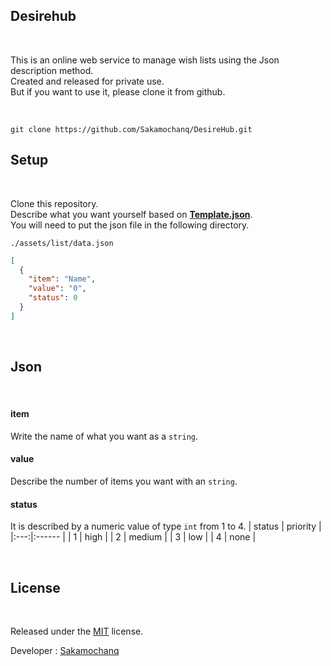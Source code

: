 ## Desirehub

<br>

This is an online web service to manage wish lists using the Json description method.  
Created and released for private use.  
But if you want to use it, please clone it from github.

<br>

```batch
git clone https://github.com/Sakamochanq/DesireHub.git
```

## Setup

<br>

Clone this repository.  
Describe what you want yourself based on [**Template.json**](
https://github.com/Sakamochanq/DesireHub/blob/master/assets/list/Template.json).  
You will need to put the json file in the following directory.  

`./assets/list/data.json`

```json
[
  {
    "item": "Name",
    "value": "0",
    "status": 0
  }
]
```

<br>

## Json

<br>

#### item
Write the name of what you want as a `string`.

#### value
Describe the number of items you want with an `string`.

#### status
It is described by a numeric value of type `int` from 1 to 4.
| status | priority |
|:---:|:------ |
| 1 | high |
| 2 | medium |
| 3 | low |
| 4 | none |

<br>

## License

<br>

Released under the [MIT](https://github.com/Sakamochanq/DesireHub/blob/master/LICENSE) license.

Developer : [Sakamochanq](https://github.com/Sakamochanq)

